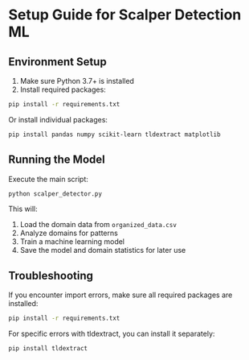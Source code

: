 # Setup Guide for Scalper Detection ML

## Environment Setup

1. Make sure Python 3.7+ is installed
2. Install required packages:

```bash
pip install -r requirements.txt
```

Or install individual packages:

```bash
pip install pandas numpy scikit-learn tldextract matplotlib
```

## Running the Model

Execute the main script:

```bash
python scalper_detector.py
```

This will:
1. Load the domain data from `organized_data.csv`
2. Analyze domains for patterns
3. Train a machine learning model
4. Save the model and domain statistics for later use

## Troubleshooting

If you encounter import errors, make sure all required packages are installed:

```bash
pip install -r requirements.txt
```

For specific errors with tldextract, you can install it separately:

```bash
pip install tldextract
```
